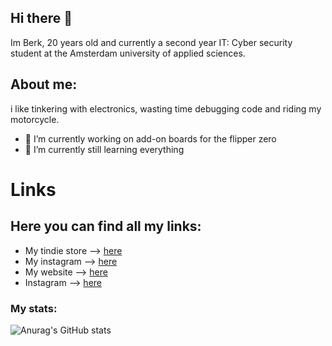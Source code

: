 ## Hi there 👋

Im Berk, 20 years old and currently a second year IT: Cyber security student at the Amsterdam university of applied sciences.

## About me:

i like tinkering with electronics, wasting time debugging code and riding my motorcycle.

- 🔭 I’m currently working on add-on boards for the flipper zero
- 🌱 I’m currently still learning everything

# Links
## Here you can find all my links:

* My tindie store   --> [here](https://www.tindie.com/stores/drb0rk/)
* My instagram      --> [here](https://www.instagram.com/drb0rk/)
* My website        --> [here](https://berkderooij.nl)
* Instagram         --> [here](https://instagram.com/drb0rk)

### My stats:
![Anurag's GitHub stats](https://github-readme-stats.vercel.app/api?username=DrB0rk&show_icons=true&theme=dark)

<!--
**DrB0rk/DrB0rk** is a ✨ _special_ ✨ repository because its `README.md` (this file) appears on your GitHub profile.

Here are some ideas to get you started:

- 🔭 I’m currently working on ...
- 🌱 I’m currently learning ...
- 👯 I’m looking to collaborate on ...
- 🤔 I’m looking for help with ...
- 💬 Ask me about ...
- 📫 How to reach me: ...
- 😄 Pronouns: ...
- ⚡ Fun fact: ...
-->
